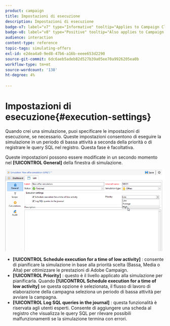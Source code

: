 ```yaml
---
product: campaign
title: Impostazioni di esecuzione
description: Impostazioni di esecuzione
badge-v7: label="v7" type="Informative" tooltip="Applies to Campaign Classic v7"
badge-v8: label="v8" type="Positive" tooltip="Also applies to Campaign v8"
audience: interaction
content-type: reference
topic-tags: simulating-offers
exl-id: e2dea4a0-9ed8-47b6-a16b-eeee653d2290
source-git-commit: 6dc6aeb5adeb82d527b39a05ee70a9926205ea0b
workflow-type: tm+mt
source-wordcount: '138'
ht-degree: 4%

---
```


# Impostazioni di esecuzione{#execution-settings}



Quando crei una simulazione, puoi specificare le impostazioni di esecuzione, se necessario. Queste impostazioni consentono di eseguire la simulazione in un periodo di bassa attività a seconda della priorità o di registrare le query SQL nel registro. Questa fase è facoltativa.

Queste impostazioni possono essere modificate in un secondo momento nel **[!UICONTROL General]** della finestra di simulazione.

![](assets/offer_simulation_008.png)

* **[!UICONTROL Schedule execution for a time of low activity]** : consente di pianificare la simulazione in base alla priorità scelta (Bassa, Media o Alta) per ottimizzare le prestazioni di Adobe Campaign.
* **[!UICONTROL Priority]** : questo è il livello applicato alla simulazione per pianificarla. Quando **[!UICONTROL Schedule execution for a time of low activity]** se questa opzione è selezionata, il flusso di lavoro di elaborazione della campagna seleziona un periodo di bassa attività per avviare la campagna.
* **[!UICONTROL Log SQL queries in the journal]** : questa funzionalità è riservata agli utenti esperti. Consente di aggiungere una scheda al registro che visualizza le query SQL per rilevare possibili malfunzionamenti se la simulazione termina con errori.
